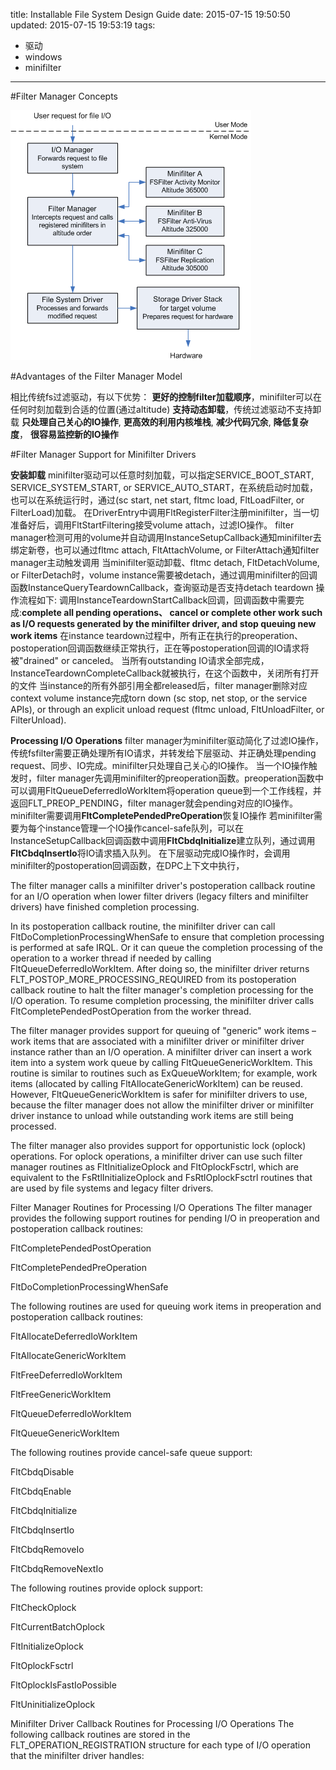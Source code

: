 title: Installable File System Design Guide
date: 2015-07-15 19:50:50
updated: 2015-07-15 19:53:19
tags:
- 驱动
- windows
- minifilter

---

#Filter Manager Concepts

![Simplified I/O Stack with Filter Manager and Minifilter Drivers](/images/Minifilter_ac.png)

#Advantages of the Filter Manager Model

相比传统fs过滤驱动，有以下优势：
**更好的控制filter加载顺序**，minifilter可以在任何时刻加载到合适的位置(通过altitude)
**支持动态卸载**，传统过滤驱动不支持卸载
**只处理自己关心的IO操作**,
**更高效的利用内核堆栈**,
**减少代码冗余**,
**降低复杂度**，
**很容易监控新的IO操作**

#Filter Manager Support for Minifilter Drivers

**安装卸载**
minifilter驱动可以任意时刻加载，可以指定SERVICE_BOOT_START, SERVICE_SYSTEM_START, or SERVICE_AUTO_START，在系统启动时加载，也可以在系统运行时，通过(sc start, net start, fltmc load, FltLoadFilter, or FilterLoad)加载。
在DriverEntry中调用FltRegisterFilter注册minifilter，当一切准备好后，调用FltStartFiltering接受volume attach，过滤IO操作。
filter manager检测可用的volume并自动调用InstanceSetupCallback通知minifilter去绑定新卷，也可以通过fltmc attach, FltAttachVolume, or FilterAttach通知filter manager主动触发调用
当minifilter驱动卸载、fltmc detach, FltDetachVolume, or FilterDetach时，volume instance需要被detach，通过调用minifilter的回调函数InstanceQueryTeardownCallback，查询驱动是否支持detach
teardown 操作流程如下: 
调用InstanceTeardownStartCallback回调，回调函数中需要完成:**complete all pending operations、 cancel or complete other work such as I/O requests generated by the minifilter driver, and stop queuing new work items**
在instance teardown过程中，所有正在执行的preoperation、postoperation回调函数继续正常执行，正在等postoperation回调的IO请求将被"drained" or canceled。
当所有outstanding IO请求全部完成，InstanceTeardownCompleteCallback就被执行，在这个函数中，关闭所有打开的文件
当instance的所有外部引用全都released后，filter manager删除对应context
volume instance完成torn down
(sc stop, net stop, or the service APIs), or through an explicit unload request (fltmc unload, FltUnloadFilter, or FilterUnload). 

**Processing I/O Operations**
filter manager为minifilter驱动简化了过滤IO操作，传统fsfilter需要正确处理所有IO请求，并转发给下层驱动、并正确处理pending request、同步、IO完成。minifilter只处理自己关心的IO操作。
当一个IO操作触发时，filter manager先调用minifilter的preoperation函数。preoperation函数中可以调用FltQueueDeferredIoWorkItem将operation queue到一个工作线程，并返回FLT_PREOP_PENDING，filter manager就会pending对应的IO操作。minifilter需要调用**FltCompletePendedPreOperation**恢复IO操作
若minifilter需要为每个instance管理一个IO操作cancel-safe队列，可以在InstanceSetupCallback回调函数中调用**FltCbdqInitialize**建立队列，通过调用**FltCbdqInsertIo**将IO请求插入队列。
在下层驱动完成IO操作时，会调用minifilter的postoperation回调函数，在DPC上下文中执行，

The filter manager calls a minifilter driver's postoperation callback routine for an I/O operation when lower filter drivers (legacy filters and minifilter drivers) have finished completion processing. 

In its postoperation callback routine, the minifilter driver can call FltDoCompletionProcessingWhenSafe to ensure that completion processing is performed at safe IRQL. Or it can queue the completion processing of the operation to a worker thread if needed by calling FltQueueDeferredIoWorkItem. After doing so, the minifilter driver returns FLT_POSTOP_MORE_PROCESSING_REQUIRED from its postoperation callback routine to halt the filter manager's completion processing for the I/O operation. To resume completion processing, the minifilter driver calls FltCompletePendedPostOperation from the worker thread. 

The filter manager provides support for queuing of "generic" work items – work items that are associated with a minifilter driver or minifilter driver instance rather than an I/O operation. A minifilter driver can insert a work item into a system work queue by calling FltQueueGenericWorkItem. This routine is similar to routines such as ExQueueWorkItem; for example, work items (allocated by calling FltAllocateGenericWorkItem) can be reused. However, FltQueueGenericWorkItem is safer for minifilter drivers to use, because the filter manager does not allow the minifilter driver or minifilter driver instance to unload while outstanding work items are still being processed. 

The filter manager also provides support for opportunistic lock (oplock) operations. For oplock operations, a minifilter driver can use such filter manager routines as FltInitializeOplock and FltOplockFsctrl, which are equivalent to the FsRtlInitializeOplock and FsRtlOplockFsctrl routines that are used by file systems and legacy filter drivers. 



Filter Manager Routines for Processing I/O Operations
The filter manager provides the following support routines for pending I/O in preoperation and postoperation callback routines: 

FltCompletePendedPostOperation 

FltCompletePendedPreOperation 

FltDoCompletionProcessingWhenSafe 

The following routines are used for queuing work items in preoperation and postoperation callback routines: 

FltAllocateDeferredIoWorkItem 

FltAllocateGenericWorkItem 

FltFreeDeferredIoWorkItem 

FltFreeGenericWorkItem 

FltQueueDeferredIoWorkItem 

FltQueueGenericWorkItem 

The following routines provide cancel-safe queue support: 

FltCbdqDisable 

FltCbdqEnable 

FltCbdqInitialize 

FltCbdqInsertIo 

FltCbdqRemoveIo 

FltCbdqRemoveNextIo 

The following routines provide oplock support: 

FltCheckOplock 

FltCurrentBatchOplock 

FltInitializeOplock 

FltOplockFsctrl 

FltOplockIsFastIoPossible 

FltUninitializeOplock 


Minifilter Driver Callback Routines for Processing I/O Operations
The following callback routines are stored in the FLT_OPERATION_REGISTRATION structure for each type of I/O operation that the minifilter driver handles: 





